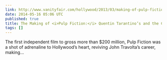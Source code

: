 ```yaml
---
link: http://www.vanityfair.com/hollywood/2013/03/making-of-pulp-fiction-oral-history.print
date: 2014-05-16 05:06 UTC
published: true
title: The Making of <i>Pulp Fiction:</i> Quentin Tarantino’s and the Cast’s Retelling
tags: []
---
```


The first independent film to gross more than $200 million, Pulp Fiction was a shot of adrenaline to Hollywood’s heart, reviving John Travolta’s career, making…
